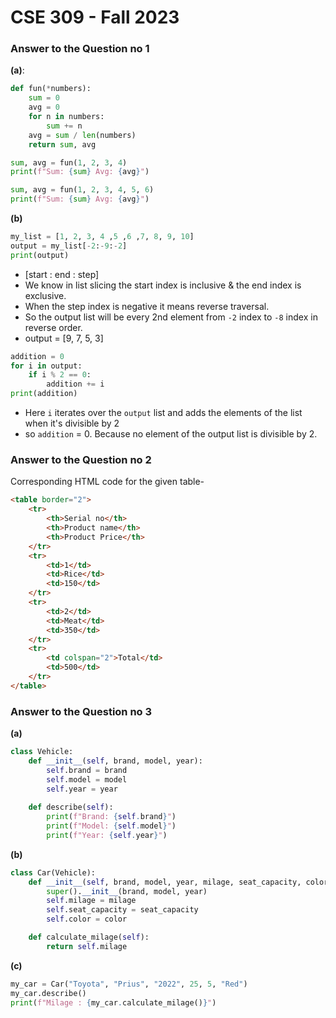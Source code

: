 # CSE 309 - Fall 2023

### Answer to the Question no 1  

**(a)**:  

```python
def fun(*numbers):
    sum = 0
    avg = 0
    for n in numbers:
        sum += n
    avg = sum / len(numbers)
    return sum, avg

sum, avg = fun(1, 2, 3, 4)
print(f"Sum: {sum} Avg: {avg}")

sum, avg = fun(1, 2, 3, 4, 5, 6)
print(f"Sum: {sum} Avg: {avg}")
```  

**(b)**  

```python
my_list = [1, 2, 3, 4 ,5 ,6 ,7, 8, 9, 10]
output = my_list[-2:-9:-2]
print(output)
```  

- [start : end : step]
- We know in list slicing the start index is inclusive & the end index is exclusive.   
- When the step index is negative it means reverse traversal.  
- So the output list will be every 2nd element from `-2` index to `-8` index in reverse order.  
- output = [9, 7, 5, 3]  

```python
addition = 0
for i in output:
    if i % 2 == 0:
        addition += i
print(addition)
```  

- Here `i` iterates over the `output` list and adds the elements of the list when it's divisible by 2
- so `addition` = 0. Because no element of the output list is divisible by 2.  

### Answer to the Question no 2

Corresponding HTML code for the given table-   

```html  
<table border="2">
    <tr>
        <th>Serial no</th>
        <th>Product name</th>
        <th>Product Price</th>
    </tr>
    <tr>
        <td>1</td>
        <td>Rice</td>
        <td>150</td>
    </tr>
    <tr>
        <td>2</td>
        <td>Meat</td>
        <td>350</td>
    </tr>
    <tr>
        <td colspan="2">Total</td>
        <td>500</td>
    </tr>
</table>
```  

### Answer to the Question no 3  

**(a)**  

```python
class Vehicle:
    def __init__(self, brand, model, year):
        self.brand = brand
        self.model = model
        self.year = year
    
    def describe(self):
        print(f"Brand: {self.brand}")
        print(f"Model: {self.model}")
        print(f"Year: {self.year}")

```   

**(b)**  

```python
class Car(Vehicle):
    def __init__(self, brand, model, year, milage, seat_capacity, color):
        super().__init__(brand, model, year)
        self.milage = milage
        self.seat_capacity = seat_capacity
        self.color = color

    def calculate_milage(self):
        return self.milage
```

**(c)**  

```python
my_car = Car("Toyota", "Prius", "2022", 25, 5, "Red")
my_car.describe()
print(f"Milage : {my_car.calculate_milage()}")
```
